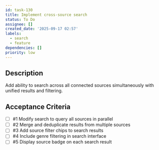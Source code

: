 ```yaml
---
id: task-130
title: Implement cross-source search
status: To Do
assignee: []
created_date: '2025-09-17 02:57'
labels:
  - search
  - feature
dependencies: []
priority: low
---
```


## Description

Add ability to search across all connected sources simultaneously with unified results and filtering.

## Acceptance Criteria
<!-- AC:BEGIN -->
- [ ] #1 Modify search to query all sources in parallel
- [ ] #2 Merge and deduplicate results from multiple sources
- [ ] #3 Add source filter chips to search results
- [ ] #4 Include genre filtering in search interface
- [ ] #5 Display source badge on each search result
<!-- AC:END -->
